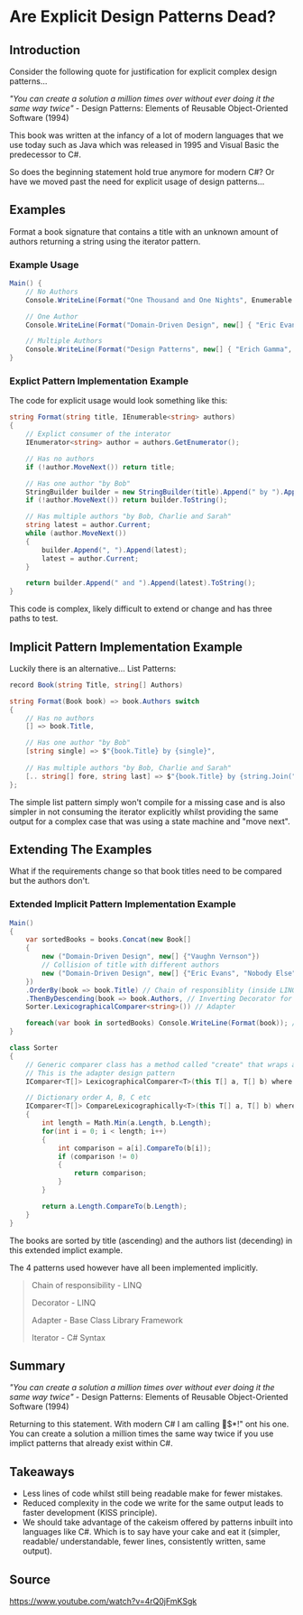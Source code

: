 # Are Explicit Design Patterns Dead?

## Introduction

Consider the following quote for justification for explicit complex design patterns...

*"You can create a solution a million times over without ever doing it the same way twice"* - Design Patterns: Elements of Reusable Object-Oriented Software (1994)

This book was written at the infancy of a lot of modern languages that we use today such as Java which was released in 1995 and Visual Basic the predecessor to C#.

So does the beginning statement hold true anymore for modern C#? Or have we moved past the need for explicit usage of design patterns...

## Examples

Format a book signature that contains a title with an unknown amount of authors returning a string using the iterator pattern.

### Example Usage

```cs
Main() {
    // No Authors
    Console.WriteLine(Format("One Thousand and One Nights", Enumerable.Empty<string>()));

    // One Author
    Console.WriteLine(Format("Domain-Driven Design", new[] { "Eric Evans" }));

    // Multiple Authors
    Console.WriteLine(Format("Design Patterns", new[] { "Erich Gamma", "Richard Helm", "Ralph Johnson" }));
}
```

### Explict Pattern Implementation Example

The code for explicit usage would look something like this:

```cs
string Format(string title, IEnumerable<string> authors)
{
    // Explict consumer of the interator
    IEnumerator<string> author = authors.GetEnumerator();

    // Has no authors
    if (!author.MoveNext()) return title;

    // Has one author "by Bob"
    StringBuilder builder = new StringBuilder(title).Append(" by ").Append(author.Current);
    if (!author.MoveNext()) return builder.ToString();

    // Has multiple authors "by Bob, Charlie and Sarah"
    string latest = author.Current;
    while (author.MoveNext())
    {
        builder.Append(", ").Append(latest);
        latest = author.Current;
    }

    return builder.Append(" and ").Append(latest).ToString();
}
```

This code is complex, likely difficult to extend or change and has three paths to test.

## Implicit Pattern Implementation Example

Luckily there is an alternative... List Patterns:

```cs
record Book(string Title, string[] Authors)

string Format(Book book) => book.Authors switch
{
    // Has no authors
    [] => book.Title,

    // Has one author "by Bob"
    [string single] => $"{book.Title} by {single}",
    
    // Has multiple authors "by Bob, Charlie and Sarah"
    [.. string[] fore, string last] => $"{book.Title} by {string.Join(", ", fore)} and {last}"
};
```

The simple list pattern simply won't compile for a missing case and is also simpler in not consuming the iterator explicitly whilst providing the same output for a complex case that was using a state machine and "move next".

## Extending The Examples

What if the requirements change so that book titles need to be compared but the authors don't.

### Extended Implicit Pattern Implementation Example

```cs
Main()
{
    var sortedBooks = books.Concat(new Book[]
    {
        new ("Domain-Driven Design", new[] {"Vaughn Vernson"})
        // Collision of title with different authors
        new ("Domain-Driven Design", new[] {"Eric Evans", "Nobody Else"})
    })
    .OrderBy(book => book.Title) // Chain of responsiblity (inside LINQ)
    .ThenByDescending(book => book.Authors, // Inverting Decorator for the comparer
    Sorter.LexicographicalComparer<string>()) // Adapter

    foreach(var book in sortedBooks) Console.WriteLine(Format(book)); // Iterator
}

class Sorter
{
    // Generic comparer class has a method called "create" that wraps a comparison delegate into an IComparable<T> object
    // This is the adapter design pattern
    IComparer<T[]> LexicographicalComparer<T>(this T[] a, T[] b) where T : IComparable<T>.Create(a, b) => a.CompareLexicographically(b);

    // Dictionary order A, B, C etc
    IComparer<T[]> CompareLexicographically<T>(this T[] a, T[] b) where T : IComparable<T>
    {
        int length = Math.Min(a.Length, b.Length);
        for(int i = 0; i < length; i++) 
        {
            int comparison = a[i].CompareTo(b[i]);
            if (comparison != 0)
            {
                return comparison;
            }
        }

        return a.Length.CompareTo(b.Length);
    }
}
```

The books are sorted by title (ascending) and the authors list (decending) in this extended implict example.

The 4 patterns used however have all been implemented implicitly.

> Chain of responsibility - LINQ
>
> Decorator - LINQ
>
> Adapter - Base Class Library Framework
>
> Iterator - C# Syntax

## Summary

*"You can create a solution a million times over without ever doing it the same way twice"* - Design Patterns: Elements of Reusable Object-Oriented Software (1994)

Returning to this statement. With modern C# I am calling 🐂$*!" ont his one. You can create a solution a million times the same way twice if you use implict patterns that already exist within C#.

## Takeaways

- Less lines of code whilst still being readable make for fewer mistakes.
- Reduced complexity in the code we write for the same output leads to faster development (KISS principle).
- We should take advantage of the cakeism  offered by patterns inbuilt into languages like C#. Which is to say have your cake and eat it (simpler, readable/ understandable, fewer lines, consistently written, same output).

## Source

<https://www.youtube.com/watch?v=4rQ0jFmKSgk>
